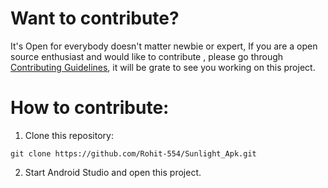# Want to contribute?
It's Open for everybody  doesn't matter newbie or expert, If you are a open source enthusiast and  would like to contribute , please go through  [Contributing Guidelines](https://github.com/Rohit-554/Sunlight_Apk/blob/master/Contributing.md), it will be grate to see you working on this project.

# How to contribute:
1. Clone this repository:
```
git clone https://github.com/Rohit-554/Sunlight_Apk.git
```
2. Start Android Studio and open this project.
